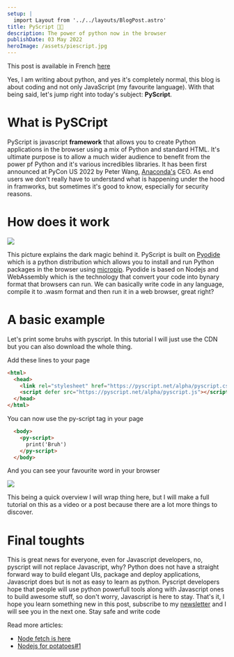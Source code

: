 ```yaml
---
setup: |
  import Layout from '../../layouts/BlogPost.astro'
title: PyScript 🥧📜
description: The power of python now in the browser
publishDate: 03 May 2022
heroImage: /assets/piescript.jpg
---
```

This post is available in French [here](/postsfr/pyscript-une-vue-d-ensemble)

Yes, I am writing about python, and yes it's completely normal, this blog is about coding and not only JavaScript (my favourite language). With that being said, let's jump right into today's subject: **PyScript**. 
# What is PySCript
PyScript is javascript **framework** that allows you to create Python applications in the browser using a mix of Python and standard HTML. It's ultimate purpose is to allow a much wider audience to benefit from the power pf Python and it's various incredibles libraries. It has been first announced at PyCon US 2022 by Peter Wang, [Anaconda's](https://www.anaconda.com) CEO.
As end users we don't really have to understand what is happening under the hood in framworks, but sometimes it's good to know, especially for security reasons.
# How does it work
![](../../../assets/piestack.jpg)

This picture explains the dark magic behind it. PyScript is built on [Pyodide](https://pyodide.org/en/stable/) which is a python distribution which allows you to install and run Python packages in the browser using [micropip](https://pyodide.org/en/stable/). Pyodide is based on Nodejs and WebAssembly which is the technology that convert your code into bynary format that browsers can run. We can basically write code in any language, compile it to .wasm format and then run it in a web browser, great right?

# A basic example
Let's print some bruhs with pyscript. In this tutorial I will just use the CDN but you can also download the whole thing.

Add these lines to your page 
```html
<html>
  <head>
    <link rel="stylesheet" href="https://pyscript.net/alpha/pyscript.css" />
    <script defer src="https://pyscript.net/alpha/pyscript.js"></script>
  </head>
</html>
``` 
You can now use the py-script tag in your page

```html
  <body>
    <py-script>
      print('Bruh')
    </py-script>
  </body>
```
And you can see your favourite word in your browser

![](../../../assets/pybruh.jpg)

This being a quick overview I will wrap thing here, but I will make a full tutorial on this as a video or a post because there are a lot more things to discover.

# Final toughts
This is great news for everyone, even for Javascript developers, no, pyscript will not replace Javascript, why? Python does not have a straight forward way to build elegant UIs, package and deploy applications, Javascript does but is not as easy to learn as python. Pyscript developers hope that people will use python powerfull tools along with Javascript ones to build awesome stuff, so don't worry, Javascript is here to stay.
That's it, I hope you learn something new in this post, subscribe to my [newsletter](/subscribe) and I will see you in the next one. Stay safe and write code

Read more articles:
- [Node fetch is here](/posts/node-fetch-is-here)
- [Nodejs for potatoes#1](/posts/nodejs-for-potatoes) 
